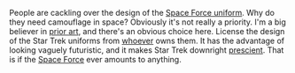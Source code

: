 People are cackling over the design of the <a href="https://www.military.com/daily-news/2020/01/17/space-force-offers-first-peek-new-camouflage-uniform.html">Space Force uniform</a>. Why do they need camouflage in space? Obviously it's not really a priority. I'm a big believer in <a href="http://essaysfromexodus.scripting.com/priorArtDesignMethod">prior art</a>, and there's an obvious choice here. License the design of the Star Trek uniforms from <a href="https://en.wikipedia.org/wiki/ViacomCBS">whoever</a> owns them. It has the advantage of looking vaguely futuristic, and it makes Star Trek downright <a href="http://thesaurus.land/?word=prescient">prescient</a>. That is if the <a href="https://en.wikipedia.org/wiki/United_States_Space_Force">Space Force</a> ever amounts to anything. 
